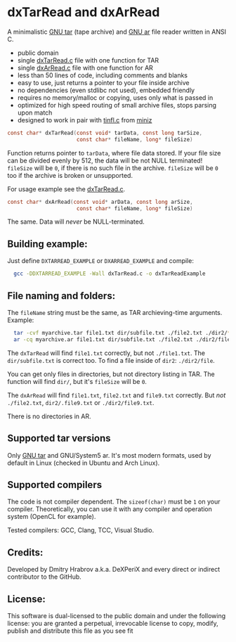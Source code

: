 # dxTarRead and dxArRead
A minimalistic [GNU tar](http://www.gnu.org/software/tar/manual/html_node/Standard.html) (tape archive) and [GNU ar](https://en.wikipedia.org/wiki/Ar_(Unix)) file reader written in ANSI C.

* public domain
* single [dxTarRead.c](dxTarRead.c) file with one function for TAR
* single [dxArRead.c](dxArRead.c) file with one function for AR
* less than 50 lines of code, including comments and blanks
* easy to use, just returns a pointer to your file inside archive
* no dependencies (even stdlibc not used), embedded friendly
* requires no memory/malloc or copying, uses only what is passed in
* optimized for high speed routing of small archive files, stops parsing upon match
* designed to work in pair with [tinfl.c](https://github.com/richgel999/miniz/blob/master/tinfl.c) from [miniz](https://github.com/richgel999/miniz)

````c
const char* dxTarRead(const void* tarData, const long tarSize, 
                      const char* fileName, long* fileSize)
````

Function returns pointer to `tarData`, where file data stored. If your file size can be divided evenly by 512, the data will be not NULL terminated! 
`fileSize` will be `0`, if there is no such file in the archive. `fileSize` will be `0` too if the archive is broken or unsupported.

For usage example see the [dxTarRead.c](dxTarRead.c). 

````c
const char* dxArRead(const void* arData, const long arSize, 
                      const char* fileName, long* fileSize)
````

The same. Data will *never* be NULL-terminated.

## Building example:
Just define `DXTARREAD_EXAMPLE` or `DXARREAD_EXAMPLE` and compile:
```bash
  gcc -DDXTARREAD_EXAMPLE -Wall dxTarRead.c -o dxTarReadExample
```

## File naming and folders:
The `fileName` string must be the same, as TAR archieving-time arguments. Example:
````bash
  tar -cvf myarchive.tar file1.txt dir/subfile.txt ./file2.txt ./dir2/*
  ar -cq myarchive.ar file1.txt dir/subfile.txt ./file2.txt ./dir2/file9.txt
````
The `dxTarRead` will find `file1.txt` correctly, but not `./file1.txt`. The `dir/subfile.txt` is correct too. To find a file inside of `dir2`: `./dir2/file`.

You can get only files in directories, but not directory listing in TAR. The function will find `dir/`, but it's `fileSize` will be `0`.

The `dxArRead` will find `file1.txt`, `file2.txt` and `file9.txt` correctly. But *not* `./file2.txt`, `dir2/.file9.txt` or `./dir2/file9.txt`.

 There is no directories in AR.

## Supported tar versions
Only [GNU tar](http://www.gnu.org/software/tar/manual/html_node/Standard.html) and GNU/System5 ar. It's most modern formats, used by default in Linux (checked in Ubuntu and Arch Linux).

## Supported compilers
The code is not compiler dependent. The `sizeof(char)` must be `1` on your compiler. Theoretically, you can use it with any compiler and operation system (OpenCL for example).

Tested compilers: GCC, Clang, TCC, Visual Studio.

## Credits:
Developed by Dmitry Hrabrov a.k.a. DeXPeriX and every direct or indirect contributor to the GitHub.

## License:
This software is dual-licensed to the public domain and under the following license: you are granted a perpetual, irrevocable license to copy, modify, publish and distribute this file as you see fit
